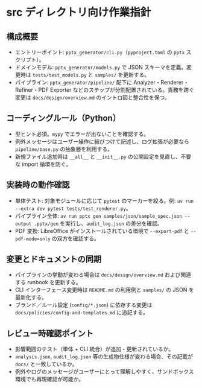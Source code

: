 # src ディレクトリ向け作業指針

## 構成概要
- エントリーポイント: `pptx_generator/cli.py`（`pyproject.toml` の `pptx` スクリプト）。
- ドメインモデル: `pptx_generator/models.py` で JSON スキーマを定義。変更時は `tests/test_models.py` と `samples/` を更新する。
- パイプライン: `pptx_generator/pipeline/` 配下に Analyzer・Renderer・Refiner・PDF Exporter などのステップが分割配置されている。責務を跨ぐ変更は `docs/design/overview.md` のイントロ図と整合性を保つ。

## コーディングルール（Python）
- 型ヒント必須。`mypy` でエラーが出ないことを確認する。
- 例外メッセージはユーザー操作に結びつけて記述し、ログ拡張が必要なら `pipeline/base.py` の抽象層を利用する。
- 新規ファイル追加時は `__all__` と `__init__.py` の公開設定を見直し、不要な import 循環を防ぐ。

## 実装時の動作確認
- 単体テスト: 対象モジュールに応じて `pytest` のマーカーを絞る。例: `uv run --extra dev pytest tests/test_renderer.py`。
- パイプライン全体: `uv run pptx gen samples/json/sample_spec.json --output .pptx/gen` を実行し、`audit_log.json` の差分を確認。
- PDF 変換: LibreOffice がインストールされている環境で `--export-pdf` と `--pdf-mode=only` の双方を確認する。

## 変更とドキュメントの同期
- パイプラインの挙動が変わる場合は `docs/design/overview.md` および関連する runbook を更新する。
- CLI インターフェース変更時は `README.md` の利用例と `samples/` の JSON を最新化する。
- ブランド／ルール設定 (`config/*.json`) に依存する変更は `docs/policies/config-and-templates.md` に追記する。

## レビュー時確認ポイント
- 影響範囲のテスト（単体 + CLI 統合）が追加・更新されているか。
- `analysis.json`, `audit_log.json` 等の生成物仕様が変わる場合、その記載が `docs/` と一致しているか。
- 例外やログのメッセージがユーザーにとって理解しやすく、サンドボックス環境でも再現確認が可能か。

